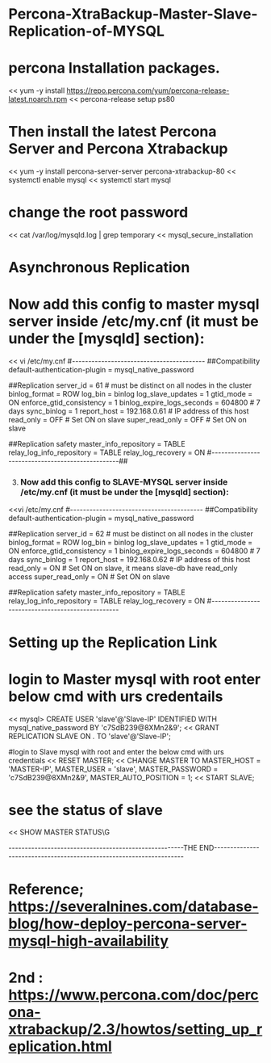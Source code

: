 # Percona-XtraBackup-Master-Slave-Replication-of-MYSQL
 # percona Installation packages.
<< yum -y install https://repo.percona.com/yum/percona-release-latest.noarch.rpm
<< percona-release setup ps80
# Then install the latest Percona Server and Percona Xtrabackup
<< yum -y install percona-server-server percona-xtrabackup-80
<< systemctl enable mysql
<< systemctl start mysql
# change the root password 
<< cat /var/log/mysqld.log | grep temporary
<< mysql_secure_installation

# Asynchronous Replication
# Now add this config to master mysql server inside /etc/my.cnf (it must be under the [mysqld] section):
<< vi /etc/my.cnf
#-----------------------------------------
##Compatibility
default-authentication-plugin = mysql_native_password
 
##Replication
server_id = 61 # must be distinct on all nodes in the cluster
binlog_format = ROW
log_bin = binlog
log_slave_updates = 1
gtid_mode = ON
enforce_gtid_consistency = 1
binlog_expire_logs_seconds = 604800 # 7 days
sync_binlog = 1
report_host = 192.168.0.61 # IP address of this host
read_only = OFF # Set ON on slave
super_read_only = OFF # Set ON on slave
 
##Replication safety
master_info_repository = TABLE
relay_log_info_repository = TABLE
relay_log_recovery = ON
#-------------------------------------------------##

3. ### Now add this config to SLAVE-MYSQL server inside /etc/my.cnf (it must be under the [mysqld] section):
<<vi /etc/my.cnf
#-----------------------------------------
##Compatibility
default-authentication-plugin = mysql_native_password
 
##Replication
server_id = 62 # must be distinct on all nodes in the cluster
binlog_format = ROW
log_bin = binlog
log_slave_updates = 1
gtid_mode = ON
enforce_gtid_consistency = 1
binlog_expire_logs_seconds = 604800 # 7 days
sync_binlog = 1
report_host = 192.168.0.62 # IP address of this host
read_only = ON # Set ON on slave, it means slave-db have read_only access
super_read_only = ON # Set ON on slave
 
##Replication safety
master_info_repository = TABLE
relay_log_info_repository = TABLE
relay_log_recovery = ON
#-------------------------------------------------

# Setting up the Replication Link

# login to Master mysql with root enter below cmd with urs credentails 

<< mysql> CREATE USER 'slave'@'Slave-IP' IDENTIFIED WITH mysql_native_password BY 'c7SdB239@8XMn2&9';
<< GRANT REPLICATION SLAVE ON *.* TO 'slave'@'Slave-IP';

#login to Slave mysql with root and enter the below cmd with urs credentials 
<< RESET MASTER;
<< CHANGE MASTER TO MASTER_HOST = 'MASTER-IP', MASTER_USER = 'slave', MASTER_PASSWORD = 'c7SdB239@8XMn2&9', MASTER_AUTO_POSITION = 1;
<< START SLAVE;

# see the status of slave

<< SHOW MASTER STATUS\G

------------------------------------------------------THE END--------------------------------------------------------------------
# Reference;  https://severalnines.com/database-blog/how-deploy-percona-server-mysql-high-availability


# 2nd :  https://www.percona.com/doc/percona-xtrabackup/2.3/howtos/setting_up_replication.html


